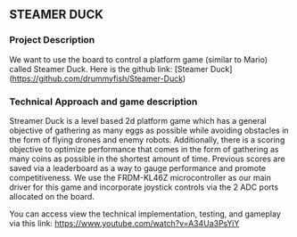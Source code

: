 ## STEAMER DUCK

### Project Description

We want to use the board to control a platform game (similar to Mario) called Steamer Duck. Here is the github link: [Steamer Duck] (https://github.com/drummyfish/Steamer-Duck)

### Technical Approach and game description 

Streamer Duck is a level based 2d platform game which has a general objective of gathering as many eggs as possible while avoiding obstacles in the form of flying drones and enemy robots. Additionally, there is a scoring objective to optimize performance that comes in the form of gathering as many coins as possible in the shortest amount of time. Previous scores are saved via a leaderboard as a way to gauge performance and promote competitiveness. We use the FRDM-KL46Z microcontroller as our main driver for this game and incorporate joystick controls via the 2 ADC ports allocated on the board.

You can access view the technical implementation, testing, and gameplay via this link: https://www.youtube.com/watch?v=A34Ua3PsYiY


